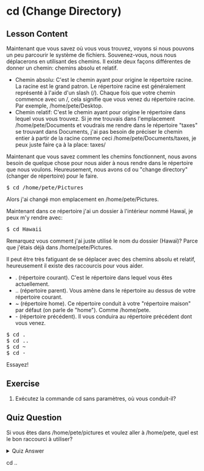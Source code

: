 # cd (Change Directory)

## Lesson Content

Maintenant que vous savez où vous vous trouvez, voyons si nous pouvons un peu parcourir le système de fichiers. Souvenez-vous, nous nous déplacerons en utilisant des chemins. Il existe deux façons différentes de donner un chemin: chemins absolu et relatif. 

<ul>
<li>Chemin absolu: C'est le chemin ayant pour origine le répertoire racine. La racine est le grand patron. Le répertoire racine est généralement représenté à l'aide d'un slash (/). Chaque fois que votre chemin commence avec un /, cela signifie que vous venez du répertoire racine. Par exemple, /home/pete/Desktop.</li>

<li>Chemin relatif: C'est le chemin ayant pour origine le répertoire dans lequel vous vous trouvez. Si je me trouvais dans l'emplacement /home/pete/Documents et voudrais me rendre dans le répertoire "taxes" se trouvant dans Documents, j'ai pas besoin de préciser le chemin entier à partir de la racine comme ceci /home/pete/Documents/taxes, je peux juste faire ça à la place: taxes/</li>
</ul>

Maintenant que vous savez comment les chemins fonctionnent, nous avons besoin de quelque chose pour nous aider à nous rendre dans le répertoire que nous voulons. Heureusement, nous avons cd ou "change directory" (changer de répertoire) pour le faire. 

<pre>$ cd /home/pete/Pictures</pre> 

Alors j'ai changé mon emplacement en /home/pete/Pictures.

Maintenant dans ce répertoire j'ai un dossier à l'intérieur nommé Hawaï, je peux m'y rendre avec:

<pre>$ cd Hawaii</pre>

Remarquez vous comment j'ai juste utilisé le nom du dossier (Hawaï)? Parce que j'étais déjà dans /home/pete/Pictures.

Il peut être très fatiguant de se déplacer avec des chemins absolu et relatif, heureusement il existe des raccourcis pour vous aider. 

<ul>
<li>. (répertoire courant). C'est le répertoire dans lequel vous êtes actuellement.</li>
<li>.. (répertoire parent). Vous amène dans le répertoire au dessus de votre répertoire courant.</li>
<li>~ (répertoire home). Ce répertoire conduit à votre "répertoire maison" par défaut (on parle de "home"). Comme /home/pete.</li>
<li>- (répertoire précédent). Il vous conduira au répertoire précédent dont vous venez.</li>
</ul>

<pre>$ cd .
$ cd ..
$ cd ~
$ cd -
</pre>
Essayez!

## Exercise

<ol>
<li>Exécutez la commande cd sans paramètres, où vous conduit-il?</li>
</ol>

## Quiz Question

Si vous êtes dans /home/pete/pictures et voulez aller à /home/pete, quel est le bon raccourci à utiliser?

<details>
    <summary>Quiz Answer</summary>
</details>

cd ..
